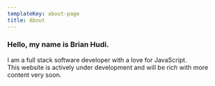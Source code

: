 ```yaml
---
templateKey: about-page
title: About
---
```

### Hello, my name is Brian Hudi.

I am a full stack software developer with a love for JavaScript.\
This website is actively under development and will be rich with more content very soon.
